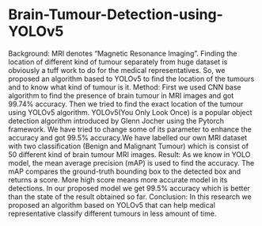 # Brain-Tumour-Detection-using-YOLOv5
Background: MRI denotes “Magnetic Resonance Imaging”. Finding the location of different kind of tumour separately from huge dataset is obviously a tuff work to do for the medical representatives. So, we proposed an algorithm based to YOLOv5 to find the location of the tumours and to know what kind of tumour is it.  Method: First we used CNN base algorithm to find the presence of brain tumour in MRI images and got 99.74% accuracy. Then we tried to find the exact location of the tumour using YOLOv5 algorithm. YOLOv5(You Only Look Once) is a popular object detection algorithm  introduced by Glenn Jocher using the Pytorch framework. We have tried to change some of its parameter to enhance the accuracy and got 99.5% accuracy.We have labelled our own MRI dataset with two classification (Benign and Malignant Tumour) which is consist of 50 different kind of brain tumour MRI images. Result: As we know in YOLO model, the mean average precision (mAP) is used to find the accuracy. The mAP compares the ground-truth bounding box to the detected box and returns a score. More high score means more accurate model in its detections. In our proposed model we get 99.5% accuracy which is better than the state of the result obtained so far.    Conclusion: In this research we proposed an algorithm based on YOLOv5 that can help medical representative classify different tumours in less amount of time.
